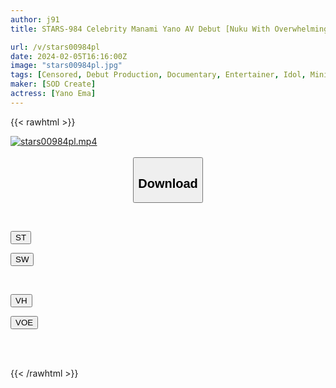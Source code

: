 ```yaml
---
author: j91
title: STARS-984 Celebrity Manami Yano AV Debut [Nuku With Overwhelming 4k Video! ]

url: /v/stars00984pl
date: 2024-02-05T16:16:00Z
image: "stars00984pl.jpg"
tags: [Censored, Debut Production, Documentary, Entertainer, Idol, Mini, Solowork]
maker: [SOD Create]
actress: [Yano Ema]
---
```



{{< rawhtml >}}

<div class="video" data-videoid="q8YeLaayD4fzQ3B">
    <a href="javascript:;">
        <img src="/v/stars00984pl/stars00984pl.jpg" width="WIDTH" height="HEIGHT" alt="stars00984pl.mp4" loading="lazy">
    </a>
</div>

<script type="text/javascript" src="https://j91.asia/asset/on-demand-st.js"></script>

<br>
  <link rel="stylesheet" href="https://j91.asia/asset/bs5.css">
  
  <center>
  <button class="btn btn-primary" type="button" data-bs-toggle="collapse" data-bs-target=".multi-collapse" aria-expanded="false" aria-controls="multiCollapseExample1 multiCollapseExample2"><h2>Download</h2></button></center>
</p>
<div class="row">
  <div class="col">
    <div class="collapse multi-collapse" id="multiCollapseExample1">
      <div class="card card-body">
	      	      <br>
<div class="buttons">  
<p><a href="https://streamtape.to/v/q8YeLaayD4fzQ3B" target="_blank"><button class="btn-hover color-3"><i class="fa fa-download"></i> ST</button></a></p>
<p><a href="https://cdnwish.com/3kxe6w8oxpn0" target="_blank"><button class="btn-hover color-2"><i class="fa fa-download"></i> SW</button></a></p></div>
    </div>
  </div>
</div>
  <div class="col">
    <div class="collapse multi-collapse" id="multiCollapseExample2">
      <div class="card card-body">
	      <br>
<div class="buttons">
<p><a href="https://vidhidepro.com/f/whb2adqgjncw" target="_blank"><button class="btn-hover color-9"><i class="fa fa-download"></i> VH</button></a></p>
<p><a href="https://voe.sx/adj7d0sus85c"><button class="btn-hover color-8"><i class="fa fa-download"></i> VOE</button></a></p></div>
<br><br>
      </div>
    </div>
  </div>
</div>

{{< /rawhtml >}}